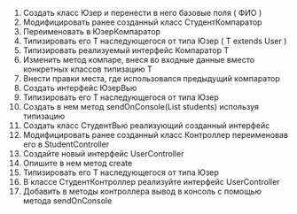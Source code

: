 1. Создать класс Юзер и перенести в него базовые поля ( ФИО )
2. Модифицировать ранее созданный класс СтудентКомпаратор
3. Переименовать в ЮзерКомпаратор
4. Типизировать его T наследующегося от типа Юзер ( T extends User )
5. Типизировать реализуемый интерфейс Компаратор T
6. Изменить метод компаре, внеся во входные данные вместо конкретных
классов типизацию T
7. Внести правки места, где использовался предыдущий компаратор
8. Создать интерфейс ЮзерВью 
9. Типизировать его T наследующегося от типа Юзер 
10. Создать в нем метод sendOnConsole(List<Student> students) используя
   типизацию 
11. Создать класс СтудентВью реализующий созданный интерфейс
12. Модифицировать ранее созданный класс Контроллер переименовав его в
     StudentController 
13. Создайте новый интерфейс UserController 
14. Опишите в нем метод create 
15. Типизировать его T наследующегося от типа Юзер 
16. В классе СтудентКонтроллер реализуйте интерфейс UserController 
17. Добавить в методы контроллера вывод в консоль с помощью метода
     sendOnConsole